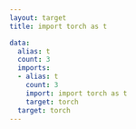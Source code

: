 ```yaml
---
layout: target
title: import torch as t

data:
  alias: t
  count: 3
  imports:
  - alias: t
    count: 3
    import: import torch as t
    target: torch
  target: torch
---
```

